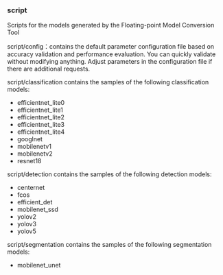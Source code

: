 ### script

Scripts for the models generated by the Floating-point Model Conversion Tool

script/config：contains the default parameter configuration file based on accuracy validation and performance evaluation.
You can quickly validate without modifying anything. Adjust parameters in the configuration file if there are additional requests.

script/classification contains the samples of the following classification models:
- efficientnet_lite0
- efficientnet_lite1
- efficientnet_lite2
- efficientnet_lite3
- efficientnet_lite4
- googlnet
- mobilenetv1
- mobilenetv2
- resnet18

script/detection contains the samples of the following detection models:
- centernet
- fcos
- efficient_det
- mobilenet_ssd
- yolov2
- yolov3
- yolov5

script/segmentation contains the samples of the following segmentation models:
- mobilenet_unet
